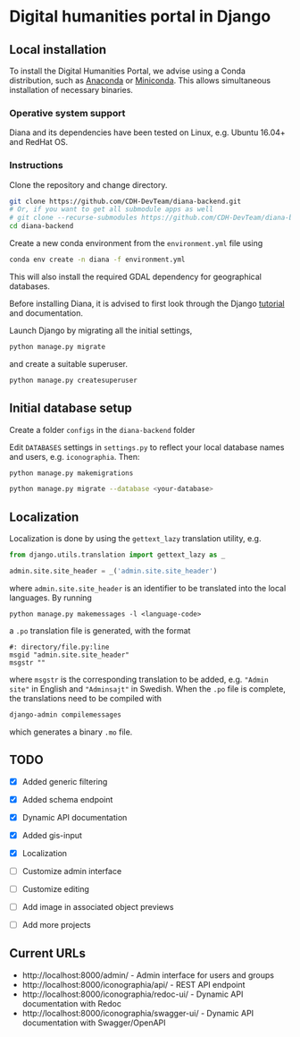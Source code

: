 # Digital humanities portal in Django

## Local installation
To install the Digital Humanities Portal, we advise using a Conda distribution, such as [Anaconda](https://www.anaconda.com/) or [Miniconda](https://docs.conda.io/en/latest/miniconda.html). 
This allows simultaneous installation of necessary binaries.

### Operative system support
Diana and its dependencies have been tested on Linux, e.g. Ubuntu 16.04+ and RedHat OS.

### Instructions
Clone the repository and change directory. 
```bash
git clone https://github.com/CDH-DevTeam/diana-backend.git
# Or, if you want to get all submodule apps as well
# git clone --recurse-submodules https://github.com/CDH-DevTeam/diana-backend.git
cd diana-backend
```

Create a new conda environment from the `environment.yml` file using
```bash
conda env create -n diana -f environment.yml
```
This will also install the required GDAL dependency for geographical databases.

Before installing Diana, it is advised to first look through the Django [tutorial](https://docs.djangoproject.com/en/4.1/intro/tutorial01/) and documentation.

Launch Django by migrating all the initial settings,
```bash
python manage.py migrate 
```
and create a suitable superuser.

```bash
python manage.py createsuperuser 
```
## Initial database setup
Create a folder `configs` in the `diana-backend` folder


Edit `DATABASES` settings in `settings.py` to reflect your local database names and users, e.g. `iconographia`. Then:

```bash
python manage.py makemigrations

python manage.py migrate --database <your-database>
```

## Localization
Localization is done by using the `gettext_lazy` translation utility, e.g.
```python
from django.utils.translation import gettext_lazy as _

admin.site.site_header = _('admin.site.site_header')
```
where `admin.site.site_header` is an identifier to be translated into the local languages. By running
```
python manage.py makemessages -l <language-code>
```
a `.po` translation file is generated, with the format
```
#: directory/file.py:line
msgid "admin.site.site_header"
msgstr ""
```
where `msgstr` is the corresponding translation to be added, e.g. `"Admin site"` in English and `"Adminsajt"` in Swedish. 
When the `.po` file is complete, the translations need to be compiled with
```bash
django-admin compilemessages
```
which generates a binary `.mo` file.

## TODO

- [x] Added generic filtering
- [x] Added schema endpoint
- [x] Dynamic API documentation 
- [x] Added gis-input
- [x] Localization
- [ ] Customize admin interface
- [ ] Customize editing
- [ ] Add image in associated object previews
- [ ] Add more projects


## Current URLs

- http://localhost:8000/admin/ - Admin interface for  users and groups
- http://localhost:8000/iconographia/api/ - REST API endpoint
- http://localhost:8000/iconographia/redoc-ui/ - Dynamic API documentation with Redoc
- http://localhost:8000/iconographia/swagger-ui/ - Dynamic API documentation with Swagger/OpenAPI


